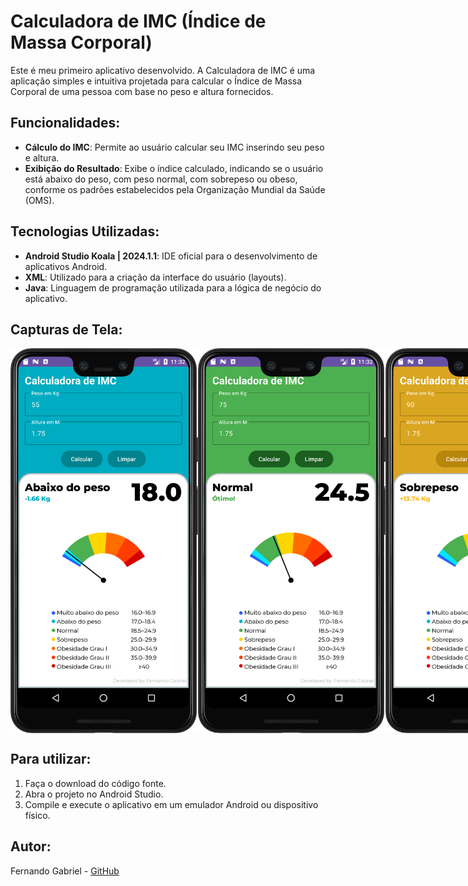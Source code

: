 # Calculadora de IMC (Índice de Massa Corporal)

Este é meu primeiro aplicativo desenvolvido. A Calculadora de IMC é uma aplicação simples e intuitiva projetada para calcular o Índice de Massa Corporal de uma pessoa com base no peso e altura fornecidos.

## Funcionalidades:
- **Cálculo do IMC**: Permite ao usuário calcular seu IMC inserindo seu peso e altura.
- **Exibição do Resultado**: Exibe o índice calculado, indicando se o usuário está abaixo do peso, com peso normal, com sobrepeso ou obeso, conforme os padrões estabelecidos pela Organização Mundial da Saúde (OMS).

## Tecnologias Utilizadas:
- **Android Studio Koala | 2024.1.1**: IDE oficial para o desenvolvimento de aplicativos Android.
- **XML**: Utilizado para a criação da interface do usuário (layouts).
- **Java**: Linguagem de programação utilizada para a lógica de negócio do aplicativo.

## Capturas de Tela:


<div style="display: flex; justify-content: space-around;">
    <img src="./app/images/screenshot3.png" alt="Captura de Tela 3" width="300"/>
    <img src="./app/images/screenshot4.png" alt="Captura de Tela 4" width="300"/>
    <img src="./app/images/screenshot5.png" alt="Captura de Tela 5" width="300"/>
    <img src="./app/images/screenshot8.png" alt="Captura de Tela 8" width="300"/>
</div>

## Para utilizar:
1. Faça o download do código fonte.
2. Abra o projeto no Android Studio.
3. Compile e execute o aplicativo em um emulador Android ou dispositivo físico.

## Autor:
Fernando Gabriel - [GitHub](https://github.com/fernandogabrieu)
